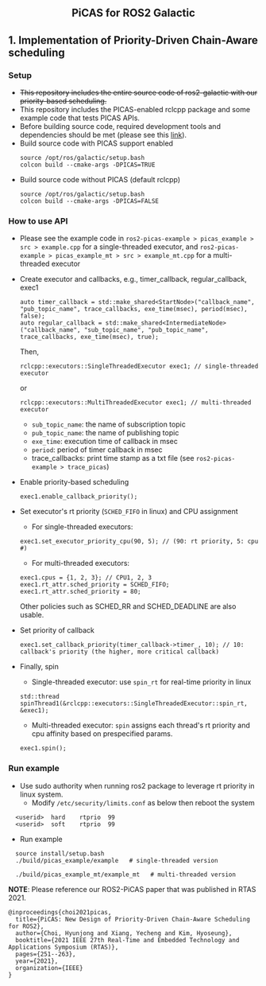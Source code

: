 <h2 align="center">PiCAS for ROS2 Galactic</h2>

## 1. Implementation of Priority-Driven Chain-Aware scheduling
### Setup
- ~~This repository includes the entire source code of ros2-galactic with our priority-based scheduling.~~
- This repository includes the PICAS-enabled rclcpp package and some example code that tests PICAS APIs.
- Before building source code, required development tools and dependencies should be met (please see this [link](https://docs.ros.org/en/galactic/Installation/Alternatives/Ubuntu-Development-Setup.html#)).
- Build source code with PICAS support enabled
  ```
  source /opt/ros/galactic/setup.bash
  colcon build --cmake-args -DPICAS=TRUE
  ```
- Build source code without PICAS (default rclcpp)
  ```
  source /opt/ros/galactic/setup.bash
  colcon build --cmake-args -DPICAS=FALSE
  ```

### How to use API
- Please see the example code in `ros2-picas-example > picas_example > src > example.cpp` for a single-threaded executor, and `ros2-picas-example > picas_example_mt > src > example_mt.cpp` for a multi-threaded executor
- Create executor and callbacks, e.g., timer_callback, regular_callback, exec1
  ```
  auto timer_callback = std::make_shared<StartNode>("callback_name", "pub_topic_name", trace_callbacks, exe_time(msec), period(msec), false);
  auto regular_callback = std::make_shared<IntermediateNode>("callback_name", "sub_topic_name", "pub_topic_name", trace_callbacks, exe_time(msec), true);
  ```
  Then, 
  ```
  rclcpp::executors::SingleThreadedExecutor exec1; // single-threaded executor
  ```
  or 
  ```
  rclcpp::executors::MultiThreadedExecutor exec1; // multi-threaded executor
  ```
  - `sub_topic_name`: the name of subscription topic
  - `pub_topic_name`: the name of publishing topic
  - `exe_time`: execution time of callback in msec
  - `period`: period of timer callback in msec
  - trace_callbacks: print time stamp as a txt file (see `ros2-picas-example > trace_picas`)
  
- Enable priority-based scheduling
  ```
  exec1.enable_callback_priority();
  ```
- Set executor's rt priority (`SCHED_FIFO` in linux) and CPU assignment
  - For single-threaded executors:
  ```
  exec1.set_executor_priority_cpu(90, 5); // (90: rt priority, 5: cpu #)
  ```  
  - For multi-threaded executors:
  ```
  exec1.cpus = {1, 2, 3}; // CPU1, 2, 3
  exec1.rt_attr.sched_priority = SCHED_FIFO;
  exec1.rt_attr.sched_priority = 80;
  ```
  Other policies such as SCHED_RR and SCHED_DEADLINE are also usable.
- Set priority of callback
  ```
  exec1.set_callback_priority(timer_callback->timer_, 10); // 10: callback's priority (the higher, more critical callback)
  ```
- Finally, spin
  - Single-threaded executor: use `spin_rt` for real-time priority in linux
  ```
  std::thread spinThread1(&rclcpp::executors::SingleThreadedExecutor::spin_rt, &exec1);
  ```
  - Multi-threaded executor: `spin` assigns each thread's rt priority and cpu affinity based on prespecified params.
  ```
  exec1.spin();
  ```
### Run example
- Use sudo authority when running ros2 package to leverage rt priority in linux system.
  - Modify `/etc/security/limits.conf` as below then reboot the system
```
  <userid>  hard    rtprio  99
  <userid>  soft    rtprio  99
```
- Run example
```
  source install/setup.bash
  ./build/picas_example/example   # single-threaded version

  ./build/picas_example_mt/example_mt   # multi-threaded version
```

**NOTE**: Please reference our ROS2-PiCAS paper that was published in RTAS 2021.
```
@inproceedings{choi2021picas,
  title={PiCAS: New Design of Priority-Driven Chain-Aware Scheduling for ROS2},
  author={Choi, Hyunjong and Xiang, Yecheng and Kim, Hyoseung},
  booktitle={2021 IEEE 27th Real-Time and Embedded Technology and Applications Symposium (RTAS)},
  pages={251--263},
  year={2021},
  organization={IEEE}
}
```
